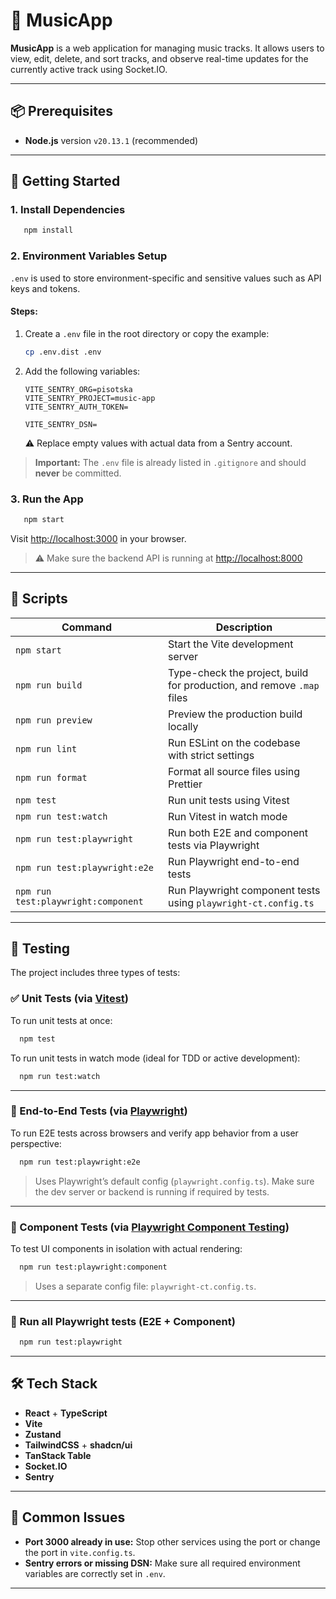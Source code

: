 # 🎵 MusicApp

**MusicApp** is a web application for managing music tracks. It allows users to view, edit, delete, and sort tracks, and observe real-time updates for the currently active track using Socket.IO.

---

## 📦 Prerequisites

- **Node.js** version `v20.13.1` (recommended)

---

## 🚀 Getting Started

### 1. Install Dependencies

```bash
   npm install
```

### 2. Environment Variables Setup

`.env` is used to store environment-specific and sensitive values such as API keys and tokens.

#### Steps:

1. Create a `.env` file in the root directory or copy the example:

   ```bash
   cp .env.dist .env
   ```

2. Add the following variables:

   ```env
   VITE_SENTRY_ORG=pisotska
   VITE_SENTRY_PROJECT=music-app
   VITE_SENTRY_AUTH_TOKEN=

   VITE_SENTRY_DSN=
   ```

   ⚠️ Replace empty values with actual data from a Sentry account.

> **Important:** The `.env` file is already listed in `.gitignore` and should **never** be committed.

### 3. Run the App

```bash
   npm start
```

Visit [http://localhost:3000](http://localhost:3000) in your browser.

> ⚠️ Make sure the backend API is running at [http://localhost:8000](http://localhost:8000)

---

## 📂 Scripts

| Command                             | Description                                                           |
| ----------------------------------- | --------------------------------------------------------------------- |
| `npm start`                         | Start the Vite development server                                     |
| `npm run build`                     | Type-check the project, build for production, and remove `.map` files |
| `npm run preview`                   | Preview the production build locally                                  |
| `npm run lint`                      | Run ESLint on the codebase with strict settings                       |
| `npm run format`                    | Format all source files using Prettier                                |
| `npm test`                          | Run unit tests using Vitest                                           |
| `npm run test:watch`                | Run Vitest in watch mode                                              |
| `npm run test:playwright`           | Run both E2E and component tests via Playwright                       |
| `npm run test:playwright:e2e`       | Run Playwright end-to-end tests                                       |
| `npm run test:playwright:component` | Run Playwright component tests using `playwright-ct.config.ts`        |

---

## 🧪 Testing

The project includes three types of tests:

### ✅ Unit Tests (via [Vitest](https://vitest.dev/))

To run unit tests at once:

```bash
  npm test
```

To run unit tests in watch mode (ideal for TDD or active development):

```bash
  npm run test:watch
```

---

### 🧪 End-to-End Tests (via [Playwright](https://playwright.dev/))

To run E2E tests across browsers and verify app behavior from a user perspective:

```bash
  npm run test:playwright:e2e
```

> Uses Playwright’s default config (`playwright.config.ts`). Make sure the dev server or backend is running if required by tests.

---

### 🧩 Component Tests (via [Playwright Component Testing](https://playwright.dev/docs/components/intro))

To test UI components in isolation with actual rendering:

```bash
  npm run test:playwright:component
```

> Uses a separate config file: `playwright-ct.config.ts`.

---

### 🔁 Run all Playwright tests (E2E + Component)

```bash
  npm run test:playwright
```

---

## 🛠 Tech Stack

- **React** + **TypeScript**
- **Vite**
- **Zustand**
- **TailwindCSS** + **shadcn/ui**
- **TanStack Table**
- **Socket.IO**
- **Sentry**

---

## 🐛 Common Issues

- **Port 3000 already in use:** Stop other services using the port or change the port in `vite.config.ts`.
- **Sentry errors or missing DSN:** Make sure all required environment variables are correctly set in `.env`.

---
